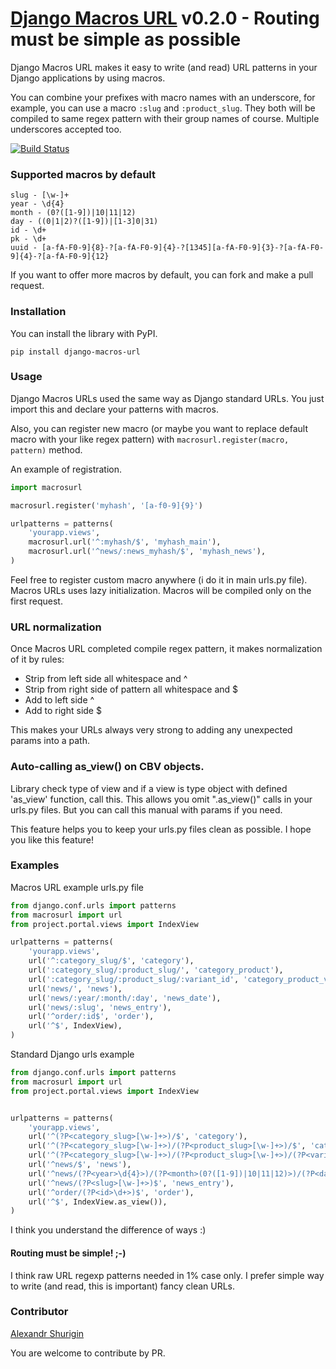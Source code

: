 # [Django Macros URL](https://github.com/phpdude/django-macros-url/) v0.2.0 - Routing must be simple as possible

Django Macros URL makes it easy to write (and read) URL patterns in your Django applications by using macros.

You can combine your prefixes with macro names with an underscore, for example, you can use a macro `:slug` 
and `:product_slug`. They both will be compiled to same regex pattern with their group names of course. 
Multiple underscores accepted too.

[![Build Status](https://travis-ci.org/phpdude/django-macros-url.svg?branch=master)](https://travis-ci.org/phpdude/django-macros-url)

### Supported macros by default

```
slug - [\w-]+
year - \d{4}
month - (0?([1-9])|10|11|12)
day - ((0|1|2)?([1-9])|[1-3]0|31)
id - \d+
pk - \d+
uuid - [a-fA-F0-9]{8}-?[a-fA-F0-9]{4}-?[1345][a-fA-F0-9]{3}-?[a-fA-F0-9]{4}-?[a-fA-F0-9]{12}
```

If you want to offer more macros by default, you can fork and make a pull request.

### Installation

You can install the library with PyPI.

```
pip install django-macros-url
```

### Usage

Django Macros URLs used the same way as Django standard URLs. You just import this and declare your 
patterns with macros.

Also, you can register new macro (or maybe you want to replace default macro with your like regex
pattern) with `macrosurl.register(macro, pattern)` method.

An example of registration.

```python
import macrosurl

macrosurl.register('myhash', '[a-f0-9]{9}')

urlpatterns = patterns(
    'yourapp.views',
    macrosurl.url('^:myhash/$', 'myhash_main'),
    macrosurl.url('^news/:news_myhash/$', 'myhash_news'),
)
```

Feel free to register custom macro anywhere (i do it in main urls.py file). Macros URLs uses lazy 
initialization. Macros will be compiled only on the first request.

### URL normalization

Once Macros URL completed compile regex pattern, it makes normalization of it by rules:

- Strip from left side all whitespace and ^
- Strip from right side of pattern all whitespace and $
- Add to left side ^
- Add to right side $

This makes your URLs always very strong to adding any unexpected params into a path.

### Auto-calling as_view() on CBV objects.

Library check type of view and if a view is type object with defined 'as_view' function, call this. This allows 
you omit ".as_view()" calls in your urls.py files. But you can call this manual with params if you need.

This feature helps you to keep your urls.py files clean as possible. I hope you like this feature!

### Examples

Macros URL example urls.py file

```python
from django.conf.urls import patterns
from macrosurl import url
from project.portal.views import IndexView

urlpatterns = patterns(
    'yourapp.views',
    url('^:category_slug/$', 'category'),
    url(':category_slug/:product_slug/', 'category_product'),
    url(':category_slug/:product_slug/:variant_id', 'category_product_variant'),
    url('news/', 'news'),
    url('news/:year/:month/:day', 'news_date'),
    url('news/:slug', 'news_entry'),
    url('^order/:id$', 'order'),
    url('^$', IndexView),
)
```

Standard Django urls example

```python
from django.conf.urls import patterns
from macrosurl import url
from project.portal.views import IndexView


urlpatterns = patterns(
    'yourapp.views',
    url('^(?P<category_slug>[\w-]+>)/$', 'category'),
    url('^(?P<category_slug>[\w-]+>)/(?P<product_slug>[\w-]+>)/$', 'category_product'),
    url('^(?P<category_slug>[\w-]+>)/(?P<product_slug>[\w-]+>)/(?P<variant_id>\d+>)$', 'category_product_variant'),
    url('^news/$', 'news'),
    url('^news/(?P<year>\d{4}>)/(?P<month>(0?([1-9])|10|11|12)>)/(?P<day>((0|1|2)?([1-9])|[1-3]0|31)>)$', 'news_date'),
    url('^news/(?P<slug>[\w-]+>)$', 'news_entry'),
    url('^order/(?P<id>\d+>)$', 'order'),
    url('^$', IndexView.as_view()),
)
```

I think you understand the difference of ways :)

#### Routing must be simple! ;-)

I think raw URL regexp patterns needed in 1% case only. I prefer simple way to write (and read, this is 
important) fancy clean URLs.

### Contributor

[Alexandr Shurigin](https://github.com/phpdude/)

You are welcome to contribute by PR.